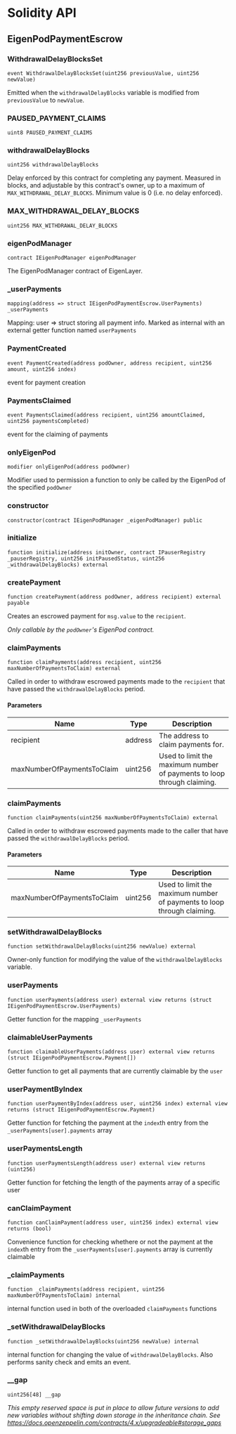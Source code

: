 # Solidity API

## EigenPodPaymentEscrow

### WithdrawalDelayBlocksSet

```solidity
event WithdrawalDelayBlocksSet(uint256 previousValue, uint256 newValue)
```

Emitted when the `withdrawalDelayBlocks` variable is modified from `previousValue` to `newValue`.

### PAUSED_PAYMENT_CLAIMS

```solidity
uint8 PAUSED_PAYMENT_CLAIMS
```

### withdrawalDelayBlocks

```solidity
uint256 withdrawalDelayBlocks
```

Delay enforced by this contract for completing any payment. Measured in blocks, and adjustable by this contract's owner,
up to a maximum of `MAX_WITHDRAWAL_DELAY_BLOCKS`. Minimum value is 0 (i.e. no delay enforced).

### MAX_WITHDRAWAL_DELAY_BLOCKS

```solidity
uint256 MAX_WITHDRAWAL_DELAY_BLOCKS
```

### eigenPodManager

```solidity
contract IEigenPodManager eigenPodManager
```

The EigenPodManager contract of EigenLayer.

### _userPayments

```solidity
mapping(address => struct IEigenPodPaymentEscrow.UserPayments) _userPayments
```

Mapping: user => struct storing all payment info. Marked as internal with an external getter function named `userPayments`

### PaymentCreated

```solidity
event PaymentCreated(address podOwner, address recipient, uint256 amount, uint256 index)
```

event for payment creation

### PaymentsClaimed

```solidity
event PaymentsClaimed(address recipient, uint256 amountClaimed, uint256 paymentsCompleted)
```

event for the claiming of payments

### onlyEigenPod

```solidity
modifier onlyEigenPod(address podOwner)
```

Modifier used to permission a function to only be called by the EigenPod of the specified `podOwner`

### constructor

```solidity
constructor(contract IEigenPodManager _eigenPodManager) public
```

### initialize

```solidity
function initialize(address initOwner, contract IPauserRegistry _pauserRegistry, uint256 initPausedStatus, uint256 _withdrawalDelayBlocks) external
```

### createPayment

```solidity
function createPayment(address podOwner, address recipient) external payable
```

Creates an escrowed payment for `msg.value` to the `recipient`.

_Only callable by the `podOwner`'s EigenPod contract._

### claimPayments

```solidity
function claimPayments(address recipient, uint256 maxNumberOfPaymentsToClaim) external
```

Called in order to withdraw escrowed payments made to the `recipient` that have passed the `withdrawalDelayBlocks` period.

#### Parameters

| Name | Type | Description |
| ---- | ---- | ----------- |
| recipient | address | The address to claim payments for. |
| maxNumberOfPaymentsToClaim | uint256 | Used to limit the maximum number of payments to loop through claiming. |

### claimPayments

```solidity
function claimPayments(uint256 maxNumberOfPaymentsToClaim) external
```

Called in order to withdraw escrowed payments made to the caller that have passed the `withdrawalDelayBlocks` period.

#### Parameters

| Name | Type | Description |
| ---- | ---- | ----------- |
| maxNumberOfPaymentsToClaim | uint256 | Used to limit the maximum number of payments to loop through claiming. |

### setWithdrawalDelayBlocks

```solidity
function setWithdrawalDelayBlocks(uint256 newValue) external
```

Owner-only function for modifying the value of the `withdrawalDelayBlocks` variable.

### userPayments

```solidity
function userPayments(address user) external view returns (struct IEigenPodPaymentEscrow.UserPayments)
```

Getter function for the mapping `_userPayments`

### claimableUserPayments

```solidity
function claimableUserPayments(address user) external view returns (struct IEigenPodPaymentEscrow.Payment[])
```

Getter function to get all payments that are currently claimable by the `user`

### userPaymentByIndex

```solidity
function userPaymentByIndex(address user, uint256 index) external view returns (struct IEigenPodPaymentEscrow.Payment)
```

Getter function for fetching the payment at the `index`th entry from the `_userPayments[user].payments` array

### userPaymentsLength

```solidity
function userPaymentsLength(address user) external view returns (uint256)
```

Getter function for fetching the length of the payments array of a specific user

### canClaimPayment

```solidity
function canClaimPayment(address user, uint256 index) external view returns (bool)
```

Convenience function for checking whethere or not the payment at the `index`th entry from the `_userPayments[user].payments` array is currently claimable

### _claimPayments

```solidity
function _claimPayments(address recipient, uint256 maxNumberOfPaymentsToClaim) internal
```

internal function used in both of the overloaded `claimPayments` functions

### _setWithdrawalDelayBlocks

```solidity
function _setWithdrawalDelayBlocks(uint256 newValue) internal
```

internal function for changing the value of `withdrawalDelayBlocks`. Also performs sanity check and emits an event.

### __gap

```solidity
uint256[48] __gap
```

_This empty reserved space is put in place to allow future versions to add new
variables without shifting down storage in the inheritance chain.
See https://docs.openzeppelin.com/contracts/4.x/upgradeable#storage_gaps_

